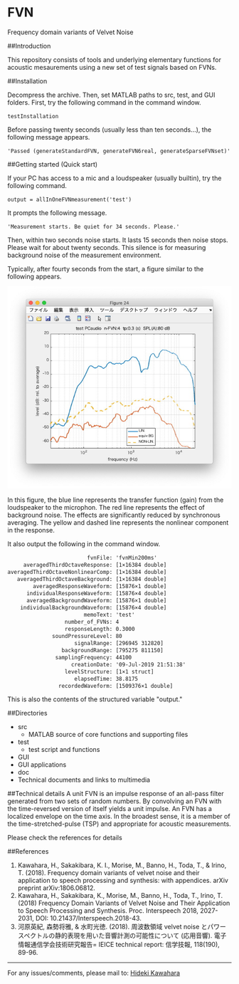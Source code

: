 # FVN
Frequency domain variants of Velvet Noise

##Introduction

This repository consists of tools and underlying elementary functions for acoustic mesaurements 
using a new set of test signals based on FVNs.

##Installation

Decompress the archive. Then, set MATLAB paths to src, test, and GUI folders. First, try the following command in the command window.

    testInstallation

Before passing twenty seconds (usually less than ten seconds...), the following message appears.

    'Passed (generateStandardFVN, generateFVN6real, generateSparseFVNset)'

##Getting started (Quick start)

If your PC has access to a mic and a loudspeaker (usually builtin), try the following command.

    output = allInOneFVNmeasurement('test')

It prompts the following message.

    'Measurement starts. Be quiet for 34 seconds. Please.'

Then, within two seconds noise starts. It lasts 15 seconds then noise stops. Please wait for about twenty seconds. 
This silence is for measuring background noise of the measurement environment.

Typically, after fourty seconds from the start, a figure similar to the following appears.

![test image](sampleTest.jpg)

In this figure, the blue line represents the transfer function (gain) from the loudspeaker to the microphon.
The red line represents the effect of background noise. 
The effects are significantly reduced by synchronous averaging.
The yellow and dashed line represents the nonlinear component in the response.

It also output the following in the command window.

                             fvnFile: 'fvnMin200ms'
         averagedThirdOctaveResponse: [1×16384 double]
    averagedThirdOctaveNonlinearComp: [1×16384 double]
       averagedThirdOctaveBackground: [1×16384 double]
            averagedResponseWaveform: [15876×1 double]
          individualResponseWaveform: [15876×4 double]
          averagedBackgroundWaveform: [15876×1 double]
        individualBackgroundWaveform: [15876×4 double]
                            memoText: 'test'
                      number_of_FVNs: 4
                      responseLength: 0.3000
                  soundPressureLevel: 80
                         signalRange: [296945 312820]
                     backgroundRange: [795275 811150]
                   samplingFrequency: 44100
                        creationDate: '09-Jul-2019 21:51:38'
                      levelStructure: [1×1 struct]
                         elapsedTime: 38.8175
                    recordedWaveform: [1509376×1 double]

This is also the contents of the structured variable "output."

##Directories

* src
  * MATLAB source of core functions and supporting files
* test
  * test script and functions 
* GUI
 * GUI applications 
* doc
 * Technical documents and links to multimedia

##Technical details
A unit FVN is an impulse response of an all-pass filter generated from two sets of random numbers.
By convolving an FVN with the time-reversed version of itself yields a unit impulse.
An FVN has a localized envelope on the time axis.
In the broadest sense, it is a member of the time-stretched-pulse (TSP) and
appropriate for acoustic measurements.

Please check the references for details

##References

1. Kawahara, H., Sakakibara, K. I., Morise, M., Banno, H., Toda, T., & Irino, T. (2018). Frequency domain variants of velvet noise and their application to speech processing and synthesis: with appendices. arXiv preprint arXiv:1806.06812.
2. Kawahara, H., Sakakibara, K., Morise, M., Banno, H., Toda, T., Irino, T. (2018) Frequency Domain Variants of Velvet Noise and Their Application to Speech Processing and Synthesis. Proc. Interspeech 2018, 2027-2031, DOI: 10.21437/Interspeech.2018-43.
3. 河原英紀, 森勢将雅, & 水町光徳. (2018). 周波数領域 velvet noise とパワースペクトルの静的表現を用いた音響計測の可能性について (応用音響). 電子情報通信学会技術研究報告= IEICE technical report: 信学技報, 118(190), 89-96.

***
For any issues/comments, please mail to:
[Hideki Kawahara][mymail]

[mymail]:mailto:kawahara@wakayama-u.ac.jp

